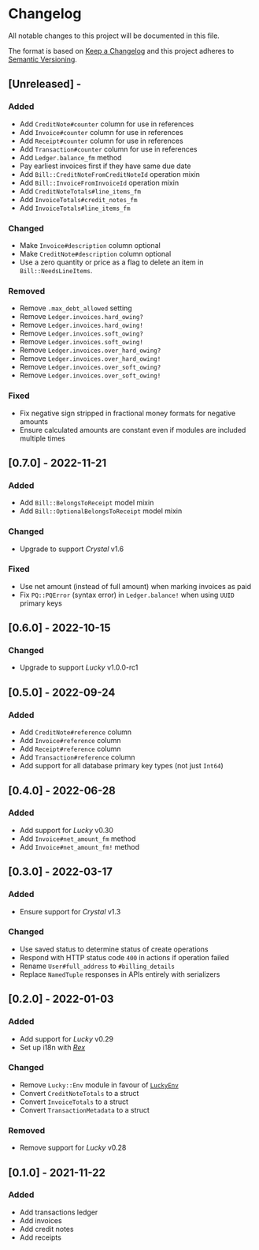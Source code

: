 # Changelog

All notable changes to this project will be documented in this file.

The format is based on [Keep a Changelog](http://keepachangelog.com/en/1.0.0/)
and this project adheres to [Semantic Versioning](http://semver.org/spec/v2.0.0.html).

## [Unreleased] - 

### Added
- Add `CreditNote#counter` column for use in references
- Add `Invoice#counter` column for use in references
- Add `Receipt#counter` column for use in references
- Add `Transaction#counter` column for use in references
- Add `Ledger.balance_fm` method
- Pay earliest invoices first if they have same due date
- Add `Bill::CreditNoteFromCreditNoteId` operation mixin
- Add `Bill::InvoiceFromInvoiceId` operation mixin
- Add `CreditNoteTotals#line_items_fm`
- Add `InvoiceTotals#credit_notes_fm`
- Add `InvoiceTotals#line_items_fm`

### Changed
- Make `Invoice#description` column optional
- Make `CreditNote#description` column optional
- Use a zero quantity or price as a flag to delete an item in `Bill::NeedsLineItems`.

### Removed
- Remove `.max_debt_allowed` setting
- Remove `Ledger.invoices.hard_owing?`
- Remove `Ledger.invoices.hard_owing!`
- Remove `Ledger.invoices.soft_owing?`
- Remove `Ledger.invoices.soft_owing!`
- Remove `Ledger.invoices.over_hard_owing?`
- Remove `Ledger.invoices.over_hard_owing!`
- Remove `Ledger.invoices.over_soft_owing?`
- Remove `Ledger.invoices.over_soft_owing!`

### Fixed
- Fix negative sign stripped in fractional money formats for negative amounts
- Ensure calculated amounts are constant even if modules are included multiple times

## [0.7.0] - 2022-11-21

### Added
- Add `Bill::BelongsToReceipt` model mixin
- Add `Bill::OptionalBelongsToReceipt` model mixin

### Changed
- Upgrade to support *Crystal* v1.6

### Fixed
- Use net amount (instead of full amount) when marking invoices as paid
- Fix `PQ::PQError` (syntax error) in `Ledger.balance!` when using `UUID` primary keys

## [0.6.0] - 2022-10-15

### Changed
- Upgrade to support *Lucky* v1.0.0-rc1

## [0.5.0] - 2022-09-24

### Added
- Add `CreditNote#reference` column
- Add `Invoice#reference` column
- Add `Receipt#reference` column
- Add `Transaction#reference` column
- Add support for all database primary key types (not just `Int64`)

## [0.4.0] - 2022-06-28

### Added
- Add support for *Lucky* v0.30
- Add `Invoice#net_amount_fm` method
- Add `Invoice#net_amount_fm!` method

## [0.3.0] - 2022-03-17

### Added
- Ensure support for *Crystal* v1.3

### Changed
- Use saved status to determine status of create operations
- Respond with HTTP status code `400` in actions if operation failed
- Rename `User#full_address` to `#billing_details`
- Replace `NamedTuple` responses in APIs entirely with serializers

## [0.2.0] - 2022-01-03

### Added
- Add support for *Lucky* v0.29
- Set up i18n with [*Rex*](https://github.com/GrottoPress/rex)

### Changed
- Remove `Lucky::Env` module in favour of [`LuckyEnv`](https://github.com/luckyframework/lucky_env)
- Convert `CreditNoteTotals` to a struct
- Convert `InvoiceTotals` to a struct
- Convert `TransactionMetadata` to a struct

### Removed
- Remove support for *Lucky* v0.28

## [0.1.0] - 2021-11-22

### Added
- Add transactions ledger
- Add invoices
- Add credit notes
- Add receipts

